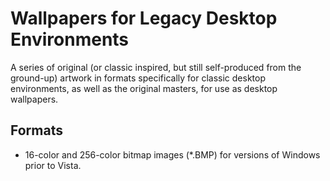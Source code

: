 # Wallpapers for Legacy Desktop Environments
A series of original (or classic inspired, but still self-produced from the ground-up) artwork in formats specifically for classic desktop environments, as well as the original masters, for use as desktop wallpapers.

## Formats
+ 16-color and 256-color bitmap images (*.BMP) for versions of Windows prior to Vista.